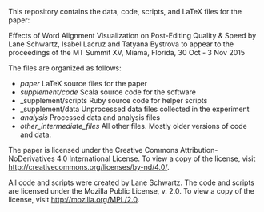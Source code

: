 This repository contains the data, code, scripts, and LaTeX files for the paper:

Effects of Word Alignment Visualization on Post-Editing Quality & Speed
by Lane Schwartz, Isabel Lacruz and Tatyana Bystrova
to appear to the proceedings of the MT Summit XV, Miama, Florida, 30 Oct - 3 Nov 2015

The files are organized as follows:

* _paper_                     LaTeX source files for the paper
* _supplement/code_           Scala source code for the software
* _supplement/scripts         Ruby source code for helper scripts
* _supplement/data            Unprocessed data files collected in the experiment
* _analysis_                  Processed data and analysis files
* _other_intermediate_files_  All other files. Mostly older versions of code and data.


The paper is licensed under the Creative Commons Attribution-NoDerivatives 4.0 International License. To view a copy of the license, visit http://creativecommons.org/licenses/by-nd/4.0/.

All code and scripts were created by Lane Schwartz.
The code and scripts are licensed under the Mozilla Public License, v. 2.0. To view a copy of the license, visit http://mozilla.org/MPL/2.0.
